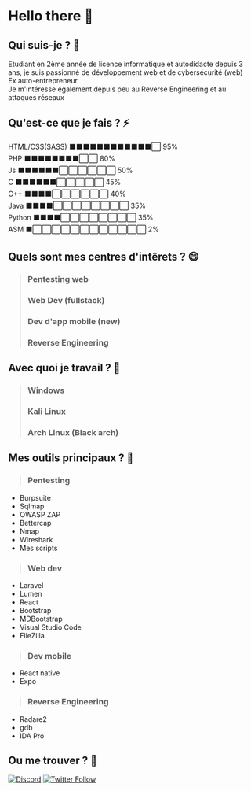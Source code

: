 # Hello there 👋
<!-- General kenobi -->

## Qui suis-je ? 👀
Etudiant en 2ème année de licence informatique et autodidacte depuis 3 ans, je suis passionné de développement web et de cybersécurité (web) <br />
Ex auto-entrepreneur <br />
Je m'intéresse également depuis peu au Reverse Engineering et au attaques réseaux

## Qu'est-ce que je fais ? ⚡
 HTML/CSS(SASS) ⬛⬛⬛⬛⬛⬛⬛⬛⬛⬛⬛⬛⬜ 95% <br />
 PHP    ⬛⬛⬛⬛⬛⬛⬛⬛⬜⬜ 80% <br />
 Js ⬛⬛⬛⬛⬛⬛⬜⬜⬜⬜⬜⬜ 50% <br />
 C ⬛⬛⬛⬛⬛⬛⬜⬜⬜⬜⬜ 45% <br />
 C++ ⬛⬛⬛⬛⬜⬜⬜⬜⬜⬜ 40% <br />
 Java ⬛⬛⬛⬛⬜⬜⬜⬜⬜⬜⬜⬜ 35% <br />
 Python ⬛⬛⬛⬛⬜⬜⬜⬜⬜⬜⬜⬜ 35% <br />
 ASM ⬛⬜⬜⬜⬜⬜⬜⬜⬜⬜⬜⬜⬜ 2% <br />

## Quels sont mes centres d'intêrets ? 😄
> ### Pentesting web <br/>
> ### Web Dev (fullstack) <br />
> ### Dev d'app mobile (new) <br />
> ### Reverse Engineering <br />

## Avec quoi je travail ? 🔭
> ###  Windows <br />
> ###  Kali Linux <br />
> ###  Arch Linux (Black arch)<br />


## Mes outils principaux ? 🌱
> ###  Pentesting <br />
* Burpsuite
* Sqlmap
* OWASP ZAP
* Bettercap
* Nmap
* Wireshark
* Mes scripts

> ###  Web dev <br />
* Laravel
* Lumen
* React
* Bootstrap
* MDBootstrap
* Visual Studio Code
* FileZilla

> ###  Dev mobile <br />
* React native
* Expo 

> ###  Reverse Engineering <br />
* Radare2
* gdb
* IDA Pro

## Ou me trouver ? 🤔
[![Discord](https://img.shields.io/discord/468512632199053312?color=7289da&label=Discord&logo=discord&logoColor=white&style=for-the-badge)](https://discord.gg/TAR9CgR)
[![Twitter Follow](https://img.shields.io/twitter/follow/No_S1gnal?color=%231DA1F2&label=Follow%20me&logo=Twitter&style=for-the-badge)](https://twitter.com/No_S1gnal) 


